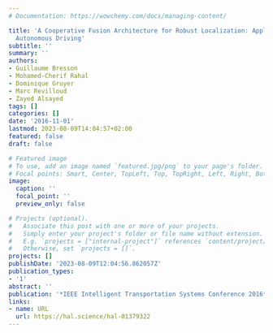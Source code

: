 ```yaml
---
# Documentation: https://wowchemy.com/docs/managing-content/

title: 'A Cooperative Fusion Architecture for Robust Localization: Application to
  Autonomous Driving'
subtitle: ''
summary: ''
authors:
- Guillaume Bresson
- Mohamed-Cherif Rahal
- Dominique Gruyer
- Marc Revilloud
- Zayed Alsayed
tags: []
categories: []
date: '2016-11-01'
lastmod: 2023-08-09T14:04:57+02:00
featured: false
draft: false

# Featured image
# To use, add an image named `featured.jpg/png` to your page's folder.
# Focal points: Smart, Center, TopLeft, Top, TopRight, Left, Right, BottomLeft, Bottom, BottomRight.
image:
  caption: ''
  focal_point: ''
  preview_only: false

# Projects (optional).
#   Associate this post with one or more of your projects.
#   Simply enter your project's folder or file name without extension.
#   E.g. `projects = ["internal-project"]` references `content/project/deep-learning/index.md`.
#   Otherwise, set `projects = []`.
projects: []
publishDate: '2023-08-09T12:04:56.862057Z'
publication_types:
- '1'
abstract: ''
publication: '*IEEE Intelligent Transportation Systems Conference 2016*'
links:
- name: URL
  url: https://hal.science/hal-01379322
---
```

